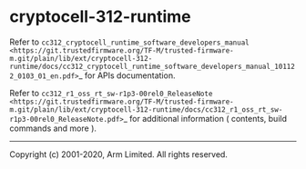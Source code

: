 # cryptocell-312-runtime

Refer to `cc312_cryptocell_runtime_software_developers_manual
<https://git.trustedfirmware.org/TF-M/trusted-firmware-m.git/plain/lib/ext/cryptocell-312-runtime/docs/cc312_cryptocell_runtime_software_developers_manual_101122_0103_01_en.pdf>`_
for APIs documentation.


Refer to `cc312_r1_oss_rt_sw-r1p3-00rel0_ReleaseNote
<https://git.trustedfirmware.org/TF-M/trusted-firmware-m.git/plain/lib/ext/cryptocell-312-runtime/docs/cc312_r1_oss_rt_sw-r1p3-00rel0_ReleaseNote.pdf>`_
for additional information ( contents, build commands and more ).

--------------

Copyright (c) 2001-2020, Arm Limited. All rights reserved.

